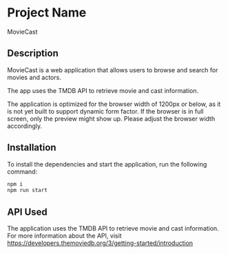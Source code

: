 # Project Name

MovieCast

## Description

MovieCast is a web application that allows users to browse and search for movies and actors.

The app uses the TMDB API to retrieve movie and cast information.

The application is optimized for the browser width of 1200px or below, as it is not yet built to support dynamic form factor. If the browser is in full screen, only the preview might show up. Please adjust the browser width accordingly.

## Installation

To install the dependencies and start the application, run the following command:

```bash
npm i
npm run start
```


## API Used
The application uses the TMDB API to retrieve movie and cast information. For more information about the API, visit https://developers.themoviedb.org/3/getting-started/introduction
